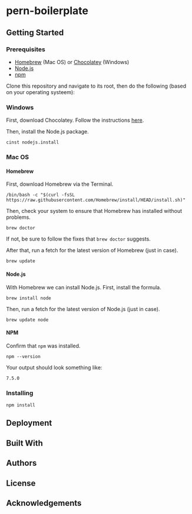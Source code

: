 # pern-boilerplate

## Getting Started
### Prerequisites
- [Homebrew](https://brew.sh/) (Mac OS) or [Chocolatey](https://docs.chocolatey.org/en-us/) (Windows)
- [Node.js](https://nodejs.org/en/)
- [npm](https://www.npmjs.com/)

Clone this repository and navigate to its root, then do the following (based on
your operating systeem):

### Windows
First, download Chocolatey. Follow the instructions [here](https://docs.chocolatey.org/en-us/choco/setup#installing-chocolatey).

Then, install the Node.js package.
```
cinst nodejs.install
```

### Mac OS
#### Homebrew
First, download Homebrew via the Terminal.
```
/bin/bash -c "$(curl -fsSL https://raw.githubusercontent.com/Homebrew/install/HEAD/install.sh)"
```

Then, check your system to ensure that Homebrew has installed without problems.
```
brew doctor
```
If not, be sure to follow the fixes that `brew doctor` suggests.

After that, run a fetch for the latest version of Homebrew (just in case).
```
brew update
```

#### Node.js
With Homebrew we can install Node.js. First, install the formula.
```
brew install node
```

Then, run a fetch for the latest version of Node.js (just in case).
```
brew update node
```

#### NPM
Confirm that `npm` was installed.
```
npm --version
```
Your output should look something like:
```
7.5.0    
```

### Installing
```
npm install
```

## Deployment
## Built With
## Authors
## License
## Acknowledgements

